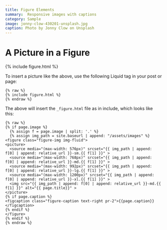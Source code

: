 ```yaml
---
title: Figure Elements
summary:  Responsive images with captions
category: Sample
image: jonny-clow-430201-unsplash.jpg
caption: Photo by Jonny Clow on Unsplash
---
```


# A Picture in a Figure

{% include figure.html %}

To insert a picture like the above, use the following Liquid tag in your post or page:

```liquid
{% raw %}
{% include figure.html %}
{% endraw %}
```

The above will insert the `_figure.html` file as in include, which looks like this:

```markup
{% raw %}
{% if page.image %}
  {% assign f = page.image | split: '.' %}
  {% assign img_path = site.baseurl | append: "/assets/images" %}
<figure class="figure-img img-fluid">
<picture>
  <source media="(max-width: 576px)" srcset="{{ img_path | append: f[0] | append: relative_url }}-sm.{{ f[1] }}" >
  <source media="(max-width: 768px)" srcset="{{ img_path | append: f[0] | append: relative_url }}-md.{{ f[1] }}" >
  <source media="(max-width: 992px)" srcset="{{ img_path | append: f[0] | append: relative_url }}-lg.{{ f[1] }}" >
  <source media="(max-width: 1200px)" srcset="{{ img_path | append: f[0] | append: relative_url }}-xl.{{ f[1] }}" >
  <img src="{{ img_path | append: f[0] | append: relative_url }}-md.{{ f[1] }}" alt="{{ page.title}}" >
</picture>
{% if page.caption %}
<figcaption class="figure-caption text-right pr-2">{{page.caption}}</figcaption>
{% endif %}
</figure>
{% endif %}
{% endraw %}
```
